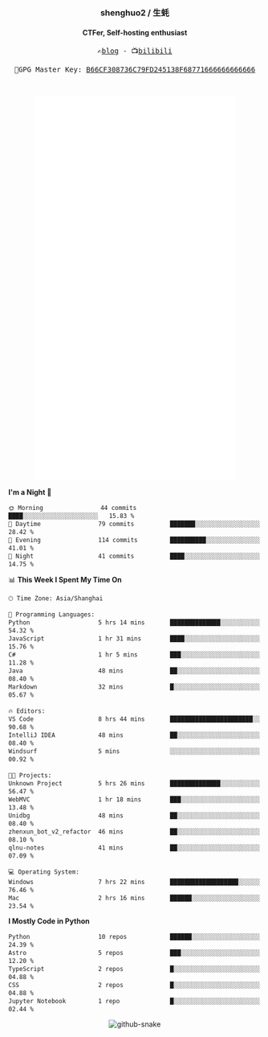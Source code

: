 <h3 align="center"> shenghuo2 / 生蚝 </h3>
<h4 align="center" >CTFer, Self-hosting enthusiast</h3>


<p align="center">
  <samp>
    ✍️<a href="https://blog.shenghuo2.top/">blog</a> -
    📺<a href="https://space.bilibili.com/85894935">bilibili</a>
  </samp>
</p>
<p align="center">
  <samp>
     🔐GPG Master Key: <a align="center" href="https://github.com/shenghuo2.gpg">B66CF308736C79FD245138F68771666666666666</a>
  </samp>
</p>
<br>
<p align="center">
  <a href="https://github.com/shenghuo2">
    <img width="400" align="top" src="https://github.com/shenghuo2/shenghuo2/blob/main/metrics.left.svg" />
  </a>
  <a href="https://github.com/shenghuo2">
    <img width="400" align="top" src="https://github.com/shenghuo2/shenghuo2/blob/main/metrics.right.svg" />
  </a>
</p>


<!--START_SECTION:waka-->
**I'm a Night 🦉** 

```text
🌞 Morning                44 commits          ████░░░░░░░░░░░░░░░░░░░░░   15.83 % 
🌆 Daytime                79 commits          ███████░░░░░░░░░░░░░░░░░░   28.42 % 
🌃 Evening                114 commits         ██████████░░░░░░░░░░░░░░░   41.01 % 
🌙 Night                  41 commits          ████░░░░░░░░░░░░░░░░░░░░░   14.75 % 
```


📊 **This Week I Spent My Time On** 

```text
🕑︎ Time Zone: Asia/Shanghai

💬 Programming Languages: 
Python                   5 hrs 14 mins       ██████████████░░░░░░░░░░░   54.32 % 
JavaScript               1 hr 31 mins        ████░░░░░░░░░░░░░░░░░░░░░   15.76 % 
C#                       1 hr 5 mins         ███░░░░░░░░░░░░░░░░░░░░░░   11.28 % 
Java                     48 mins             ██░░░░░░░░░░░░░░░░░░░░░░░   08.40 % 
Markdown                 32 mins             █░░░░░░░░░░░░░░░░░░░░░░░░   05.67 % 

🔥 Editors: 
VS Code                  8 hrs 44 mins       ███████████████████████░░   90.68 % 
IntelliJ IDEA            48 mins             ██░░░░░░░░░░░░░░░░░░░░░░░   08.40 % 
Windsurf                 5 mins              ░░░░░░░░░░░░░░░░░░░░░░░░░   00.92 % 

🐱‍💻 Projects: 
Unknown Project          5 hrs 26 mins       ██████████████░░░░░░░░░░░   56.47 % 
WebMVC                   1 hr 18 mins        ███░░░░░░░░░░░░░░░░░░░░░░   13.48 % 
Unidbg                   48 mins             ██░░░░░░░░░░░░░░░░░░░░░░░   08.40 % 
zhenxun_bot_v2_refactor  46 mins             ██░░░░░░░░░░░░░░░░░░░░░░░   08.10 % 
qlnu-notes               41 mins             ██░░░░░░░░░░░░░░░░░░░░░░░   07.09 % 

💻 Operating System: 
Windows                  7 hrs 22 mins       ███████████████████░░░░░░   76.46 % 
Mac                      2 hrs 16 mins       ██████░░░░░░░░░░░░░░░░░░░   23.54 % 
```

**I Mostly Code in Python** 

```text
Python                   10 repos            ██████░░░░░░░░░░░░░░░░░░░   24.39 % 
Astro                    5 repos             ███░░░░░░░░░░░░░░░░░░░░░░   12.20 % 
TypeScript               2 repos             █░░░░░░░░░░░░░░░░░░░░░░░░   04.88 % 
CSS                      2 repos             █░░░░░░░░░░░░░░░░░░░░░░░░   04.88 % 
Jupyter Notebook         1 repo              █░░░░░░░░░░░░░░░░░░░░░░░░   02.44 % 
```




<!--END_SECTION:waka-->


<div align="center">
  <picture>
    <source media="(prefers-color-scheme: dark)" srcset="https://gist.githubusercontent.com/shenghuo2/bfce20b14ab0484cef03bae6e60e0b3a/raw/github-snake-dark.svg" />
    <source media="(prefers-color-scheme: light)" srcset="https://gist.githubusercontent.com/shenghuo2/bfce20b14ab0484cef03bae6e60e0b3a/raw/github-snake.svg" />
    <img alt="github-snake" src="https://gist.githubusercontent.com/shenghuo2/bfce20b14ab0484cef03bae6e60e0b3a/raw/github-snake.svg" />
  </picture>
</div>

<!--
**shenghuo2/shenghuo2** is a ✨ _special_ ✨ repository because its `README.md` (this file) appears on your GitHub profile.

Here are some ideas to get you started:

- 🔭 I’m currently working on ...
- 🌱 I’m currently learning ...
- 👯 I’m looking to collaborate on ...
- 🤔 I’m looking for help with ...
- 💬 Ask me about ...
- 📫 How to reach me: ...
- 😄 Pronouns: ...
- ⚡ Fun fact: ...
-->
